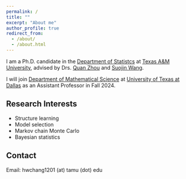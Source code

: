 ```yaml
---
permalink: /
title: ""
excerpt: "About me"
author_profile: true
redirect_from: 
  - /about/
  - /about.html
---
```


I am a Ph.D. candidate in the [Department of Statistcs](https://stat.tamu.edu/) at [Texas A&M University](https://www.tamu.edu/), advised by Drs. [Quan Zhou](https://web.stat.tamu.edu/~quan/) and [Suojin Wang](https://web.stat.tamu.edu/~sjwang/). 


I will join [Department of Mathematical Science](https://math.utdallas.edu/) at [University of Texas at Dallas](https://www.utdallas.edu/) as an Assistant Professor in Fall 2024.

Research Interests
------

* Structure learning
* Model selection
* Markov chain Monte Carlo
* Bayesian statistics


Contact
------
Email: hwchang1201 (at) tamu (dot) edu
